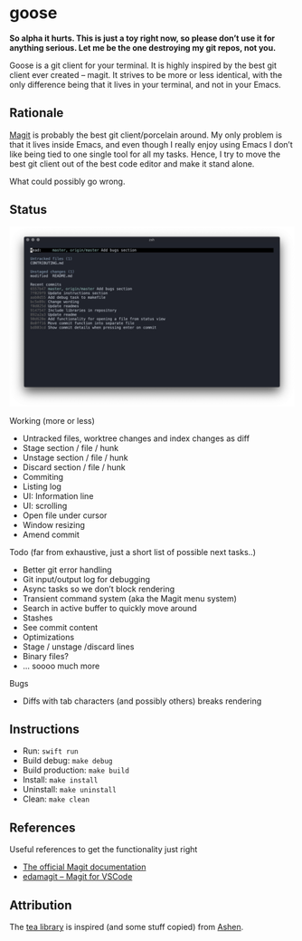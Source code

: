 # goose

**So alpha it hurts. This is just a toy right now, so please don’t use it for anything serious. Let me be the one destroying my
git repos, not you.**

Goose is a git client for your terminal. It is highly inspired by the best git client ever created – magit. It strives to be more
or less identical, with the only difference being that it lives in your terminal, and not in your Emacs.

## Rationale
[Magit](https://magit.vc) is probably the best git client/porcelain around. My only problem is that it lives inside Emacs,
and even though I really enjoy using Emacs I don’t like being tied to one single tool for all my tasks. Hence, I try to move
the best git client out of the best code editor and make it stand alone.

What could possibly go wrong.

## Status

![Image of goose status view](screenshot.png)

Working (more or less)
- Untracked files, worktree changes and index changes as diff
- Stage section / file / hunk
- Unstage section / file / hunk
- Discard section / file / hunk
- Commiting
- Listing log
- UI: Information line
- UI: scrolling
- Open file under cursor
- Window resizing
- Amend commit

Todo (far from exhaustive, just a short list of possible next tasks..)
- Better git error handling
- Git input/output log for debugging
- Async tasks so we don’t block rendering
- Transient command system (aka the Magit menu system)
- Search in active buffer to quickly move around
- Stashes
- See commit content
- Optimizations
- Stage / unstage /discard lines
- Binary files?
- ... soooo much more

Bugs
- Diffs with tab characters (and possibly others) breaks rendering

## Instructions

- Run: `swift run`
- Build debug: `make debug`
- Build production: `make build`
- Install: `make install`
- Uninstall: `make uninstall`
- Clean: `make clean`

## References

Useful references to get the functionality just right

- [The official Magit documentation](https://github.com/magit/magit/blob/master/Documentation/magit.org)
- [edamagit – Magit for VSCode](https://github.com/kahole/edamagit)

## Attribution

The [tea library](libraries/tea) is inspired (and some stuff copied) from [Ashen](https://github.com/colinta/Ashen).
